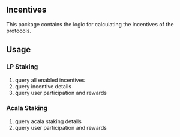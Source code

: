 ## Incentives

This package contains the logic for calculating the incentives of the protocols.

## Usage

### LP Staking

1. query all enabled incentives
2. query incentive details
3. query user participation and rewards

### Acala Staking

1. query acala staking details
2. query user participation and rewards
